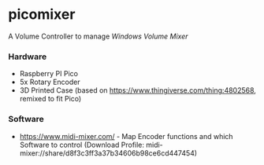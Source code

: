 # picomixer
A Volume Controller to manage *Windows Volume Mixer*

### Hardware
- Raspberry PI Pico
- 5x Rotary Encoder
- 3D Printed Case (based on https://www.thingiverse.com/thing:4802568, remixed to fit Pico)

### Software
- https://www.midi-mixer.com/ - Map Encoder functions and which Software to control (Download Profile: midi-mixer://share/d8f3c3ff3a37b34606b98ce6cd447454)
